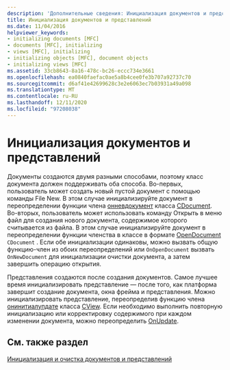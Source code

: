 ```yaml
---
description: 'Дополнительные сведения: Инициализация документов и представлений'
title: Инициализация документов и представлений
ms.date: 11/04/2016
helpviewer_keywords:
- initializing documents [MFC]
- documents [MFC], initializing
- views [MFC], initializing
- initializing objects [MFC], document objects
- initializing views [MFC]
ms.assetid: 33cb8643-8a16-478c-bc26-eccc734e3661
ms.openlocfilehash: ea0840faefac0ae5a8b4cee0fe3b707a92737c70
ms.sourcegitcommit: d6af41e42699628c3e2e6063ec7b03931a49a098
ms.translationtype: MT
ms.contentlocale: ru-RU
ms.lasthandoff: 12/11/2020
ms.locfileid: "97208038"
---
```

# <a name="initializing-documents-and-views"></a>Инициализация документов и представлений

Документы создаются двумя разными способами, поэтому класс документа должен поддерживать оба способа. Во-первых, пользователь может создать новый пустой документ с помощью команды File New. В этом случае инициализируйте документ в переопределении функции члена [онневдокумент](reference/cdocument-class.md#onnewdocument) класса [CDocument](reference/cdocument-class.md). Во-вторых, пользователь может использовать команду Открыть в меню файл для создания нового документа, содержимое которого считывается из файла. В этом случае инициализируйте документ в переопределении функции членства в классе в формате [OpenDocument](reference/cdocument-class.md#onopendocument) `CDocument` . Если обе инициализации одинаковы, можно вызвать общую функцию-член из обоих переопределений или `OnOpenDocument` вызвать `OnNewDocument` для инициализации очистки документа, а затем завершить операцию открытия.

Представления создаются после создания документов. Самое лучшее время инициализировать представление — после того, как платформа завершит создание документа, окна фрейма и представления. Можно инициализировать представление, переопределив функцию члена [онинитиалупдате](reference/cview-class.md#oninitialupdate) класса [CView](reference/cview-class.md). Если необходимо выполнить повторную инициализацию или корректировку содержимого при каждом изменении документа, можно переопределить [OnUpdate](reference/cview-class.md#onupdate).

## <a name="see-also"></a>См. также раздел

[Инициализация и очистка документов и представлений](initializing-and-cleaning-up-documents-and-views.md)
